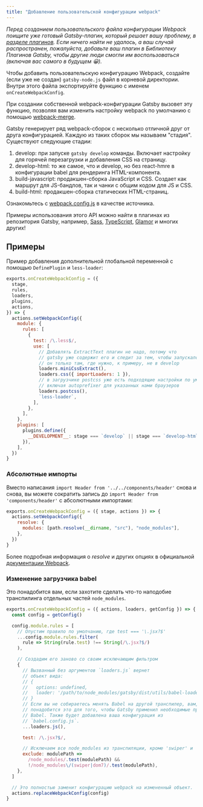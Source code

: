 ```yaml
---
title: "Добавление пользовательской конфигурации webpack"
---
```


_Перед созданием пользовательского файла конфигурации Webpack поищите уже готовый Gatsby-плагин, который решает вашу проблему, в [разделе плагинов](/docs/plugins/). Если ничего найти не удалось, а ваш случай распространен, пожалуйста, добавьте ваш плагин в Библиотеку Плагинов Gatsby, чтобы другие люди смогли им воспользоваться (включая вас самого в будущем 😀)._

Чтобы добавить пользовательскую конфигурацию Webpack, создайте (если уже не создан) `gatsby-node.js` файл в корневой директории. Внутри этого файла экспортируйте функцию с именем `onCreateWebpackConfig`.

При создании собственной webpack-конфигурации Gatsby вызовет эту функцию, позволяя вам изменить настройку webpack по умолчанию с помощью [webpack-merge](https://github.com/survivejs/webpack-merge).

Gatsby генерирует ряд webpack-сборок с несколько отличной друг от друга конфигурацией. Каждую из таких сборок мы называем "стадия". Существуют следующие стадии:

1.  develop: при запуске `gatsby develop` команды. Включает настройку для горячей перезагрузки и добавления CSS на страницу.
2.  develop-html: то же самое, что и develop, но без react-hmre в конфигурации babel для рендеринга HTML-компонента.
3.  build-javascript: продакшен-сборка JavaScript и CSS. Создает как маршрут для JS-бандлов, так и чанки с общим кодом для JS и CSS.
4.  build-html: продакшен-сборка статических HTML-страниц.

Ознакомьтесь с [webpack.config.js](https://github.com/gatsbyjs/gatsby/blob/master/packages/gatsby/src/utils/webpack.config.js) в качестве источника.

Примеры использования этого API можно найти в плагинах из репозитория Gatsby, например, [Sass](/packages/gatsby-plugin-sass/), [TypeScript](/packages/gatsby-plugin-typescript/), [Glamor](/packages/gatsby-plugin-glamor/) и многих других!

## Примеры

Пример добавления дополнительной глобальной переменной с помощью `DefinePlugin` и `less-loader`:

```js:title=gatsby-node.js
exports.onCreateWebpackConfig = ({
  stage,
  rules,
  loaders,
  plugins,
  actions,
}) => {
  actions.setWebpackConfig({
    module: {
      rules: [
        {
          test: /\.less$/,
          use: [
            // Добавлять ExtractText плагин не надо, потому что
            // gatsby уже содержит его и следит за тем, чтобы запускался
            // он только там, где нужно, к примеру, не в develop
            loaders.miniCssExtract(),
            loaders.css({ importLoaders: 1 }),
            // в загрузчике postcss уже есть подходящие настройки по умолчанию,
            // включая autoprefixer для указанных нами браузеров
            loaders.postcss(),
            `less-loader`,
          ],
        },
      ],
    },
    plugins: [
      plugins.define({
        __DEVELOPMENT__: stage === `develop` || stage === `develop-html`,
      }),
    ],
  })
}
```

### Абсолютные импорты

Вместо написания `import Header from '../../components/header'` снова и снова, вы можете сократить запись до `import Header from 'components/header'` с абсолютными импортами:

```js:title=gatsby-node.js
exports.onCreateWebpackConfig = ({ stage, actions }) => {
  actions.setWebpackConfig({
    resolve: {
      modules: [path.resolve(__dirname, "src"), "node_modules"],
    },
  })
}
```

Более подробная информация о _resolve_ и других опциях в официальной [документации Webpack](https://webpack.js.org/concepts/).

### Изменение загрузчика babel

Это понадобится вам, если захотите сделать что-то наподобие транспилинга отдельных частей `node_modules`.

```js:title=gatsby-node.js
exports.onCreateWebpackConfig = ({ actions, loaders, getConfig }) => {
  const config = getConfig()

  config.module.rules = [
    // Опустим правило по умолчанию, где test === '\.jsx?$'
    ...config.module.rules.filter(
      rule => String(rule.test) !== String(/\.jsx?$/)
    ),

    // Создадим его заново со своим исключающим фильтром
    {
      // Вызванный без аргументов `loaders.js` вернет
      // объект вида:
      // {
      //   options: undefined,
      //   loader: '/path/to/node_modules/gatsby/dist/utils/babel-loader.js',
      // }
      // Если вы не собираетесь менять Babel на другой транспилер, вам, вероятно,
      // понадобится это для того, чтобы Gatsby применил необходимые пресеты/плагины
      // Babel. Также будет добавлена ваша конфигурация из
      // `babel.config.js`.
      ...loaders.js(),

      test: /\.jsx?$/,

      // Исключаем все node_modules из транспиляции, кроме 'swiper' и 'dom7'
      exclude: modulePath =>
        /node_modules/.test(modulePath) &&
        !/node_modules\/(swiper|dom7)/.test(modulePath),
    },
  ]

  // Это полностью заменит конфигурацию webpack на измененный объект.
  actions.replaceWebpackConfig(config)
}
```
